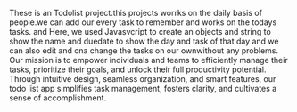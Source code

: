These is an Todolist project.this projects worrks on the daily basis of people.we can add our every task to remember and works on the todays tasks. and Here, we used Javasvcript to create an objects and string to show the name and duedate to show the day and task of that day and we can also edit and cna change the tasks on our ownwithout any problems.
Our mission is to empower individuals and teams to efficiently manage their tasks, prioritize their goals, and unlock their full productivity potential. Through intuitive design, seamless organization, and smart features, our todo list app simplifies task management, fosters clarity, and cultivates a sense of accomplishment.  
